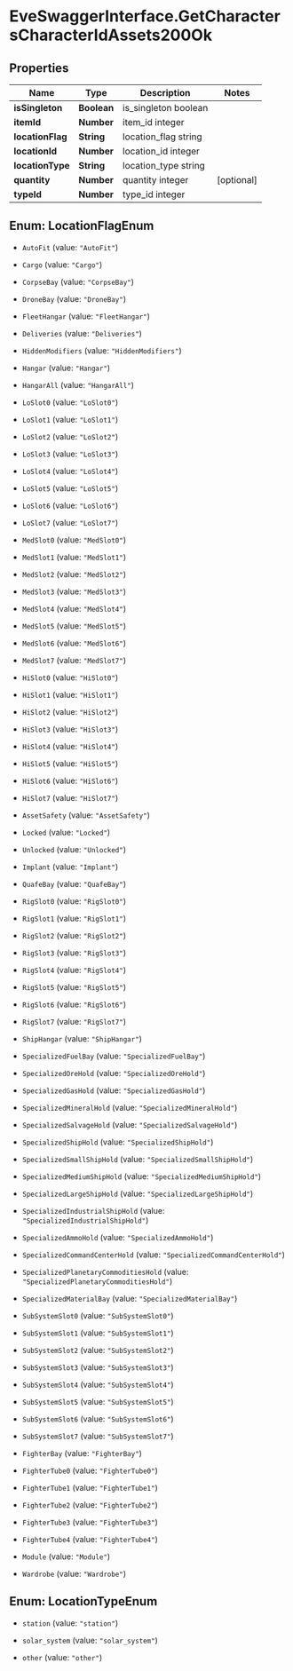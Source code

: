 # EveSwaggerInterface.GetCharactersCharacterIdAssets200Ok

## Properties
Name | Type | Description | Notes
------------ | ------------- | ------------- | -------------
**isSingleton** | **Boolean** | is_singleton boolean | 
**itemId** | **Number** | item_id integer | 
**locationFlag** | **String** | location_flag string | 
**locationId** | **Number** | location_id integer | 
**locationType** | **String** | location_type string | 
**quantity** | **Number** | quantity integer | [optional] 
**typeId** | **Number** | type_id integer | 


<a name="LocationFlagEnum"></a>
## Enum: LocationFlagEnum


* `AutoFit` (value: `"AutoFit"`)

* `Cargo` (value: `"Cargo"`)

* `CorpseBay` (value: `"CorpseBay"`)

* `DroneBay` (value: `"DroneBay"`)

* `FleetHangar` (value: `"FleetHangar"`)

* `Deliveries` (value: `"Deliveries"`)

* `HiddenModifiers` (value: `"HiddenModifiers"`)

* `Hangar` (value: `"Hangar"`)

* `HangarAll` (value: `"HangarAll"`)

* `LoSlot0` (value: `"LoSlot0"`)

* `LoSlot1` (value: `"LoSlot1"`)

* `LoSlot2` (value: `"LoSlot2"`)

* `LoSlot3` (value: `"LoSlot3"`)

* `LoSlot4` (value: `"LoSlot4"`)

* `LoSlot5` (value: `"LoSlot5"`)

* `LoSlot6` (value: `"LoSlot6"`)

* `LoSlot7` (value: `"LoSlot7"`)

* `MedSlot0` (value: `"MedSlot0"`)

* `MedSlot1` (value: `"MedSlot1"`)

* `MedSlot2` (value: `"MedSlot2"`)

* `MedSlot3` (value: `"MedSlot3"`)

* `MedSlot4` (value: `"MedSlot4"`)

* `MedSlot5` (value: `"MedSlot5"`)

* `MedSlot6` (value: `"MedSlot6"`)

* `MedSlot7` (value: `"MedSlot7"`)

* `HiSlot0` (value: `"HiSlot0"`)

* `HiSlot1` (value: `"HiSlot1"`)

* `HiSlot2` (value: `"HiSlot2"`)

* `HiSlot3` (value: `"HiSlot3"`)

* `HiSlot4` (value: `"HiSlot4"`)

* `HiSlot5` (value: `"HiSlot5"`)

* `HiSlot6` (value: `"HiSlot6"`)

* `HiSlot7` (value: `"HiSlot7"`)

* `AssetSafety` (value: `"AssetSafety"`)

* `Locked` (value: `"Locked"`)

* `Unlocked` (value: `"Unlocked"`)

* `Implant` (value: `"Implant"`)

* `QuafeBay` (value: `"QuafeBay"`)

* `RigSlot0` (value: `"RigSlot0"`)

* `RigSlot1` (value: `"RigSlot1"`)

* `RigSlot2` (value: `"RigSlot2"`)

* `RigSlot3` (value: `"RigSlot3"`)

* `RigSlot4` (value: `"RigSlot4"`)

* `RigSlot5` (value: `"RigSlot5"`)

* `RigSlot6` (value: `"RigSlot6"`)

* `RigSlot7` (value: `"RigSlot7"`)

* `ShipHangar` (value: `"ShipHangar"`)

* `SpecializedFuelBay` (value: `"SpecializedFuelBay"`)

* `SpecializedOreHold` (value: `"SpecializedOreHold"`)

* `SpecializedGasHold` (value: `"SpecializedGasHold"`)

* `SpecializedMineralHold` (value: `"SpecializedMineralHold"`)

* `SpecializedSalvageHold` (value: `"SpecializedSalvageHold"`)

* `SpecializedShipHold` (value: `"SpecializedShipHold"`)

* `SpecializedSmallShipHold` (value: `"SpecializedSmallShipHold"`)

* `SpecializedMediumShipHold` (value: `"SpecializedMediumShipHold"`)

* `SpecializedLargeShipHold` (value: `"SpecializedLargeShipHold"`)

* `SpecializedIndustrialShipHold` (value: `"SpecializedIndustrialShipHold"`)

* `SpecializedAmmoHold` (value: `"SpecializedAmmoHold"`)

* `SpecializedCommandCenterHold` (value: `"SpecializedCommandCenterHold"`)

* `SpecializedPlanetaryCommoditiesHold` (value: `"SpecializedPlanetaryCommoditiesHold"`)

* `SpecializedMaterialBay` (value: `"SpecializedMaterialBay"`)

* `SubSystemSlot0` (value: `"SubSystemSlot0"`)

* `SubSystemSlot1` (value: `"SubSystemSlot1"`)

* `SubSystemSlot2` (value: `"SubSystemSlot2"`)

* `SubSystemSlot3` (value: `"SubSystemSlot3"`)

* `SubSystemSlot4` (value: `"SubSystemSlot4"`)

* `SubSystemSlot5` (value: `"SubSystemSlot5"`)

* `SubSystemSlot6` (value: `"SubSystemSlot6"`)

* `SubSystemSlot7` (value: `"SubSystemSlot7"`)

* `FighterBay` (value: `"FighterBay"`)

* `FighterTube0` (value: `"FighterTube0"`)

* `FighterTube1` (value: `"FighterTube1"`)

* `FighterTube2` (value: `"FighterTube2"`)

* `FighterTube3` (value: `"FighterTube3"`)

* `FighterTube4` (value: `"FighterTube4"`)

* `Module` (value: `"Module"`)

* `Wardrobe` (value: `"Wardrobe"`)




<a name="LocationTypeEnum"></a>
## Enum: LocationTypeEnum


* `station` (value: `"station"`)

* `solar_system` (value: `"solar_system"`)

* `other` (value: `"other"`)




